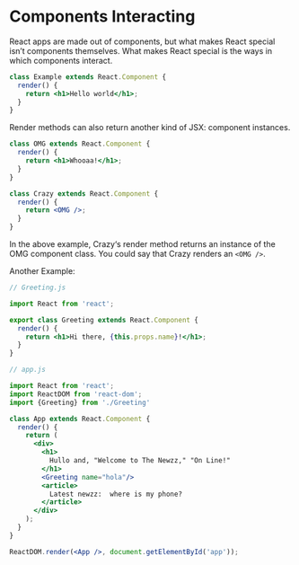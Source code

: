 # Components Interacting

React apps are made out of components, but what makes React special isn’t components themselves. What makes React special is the ways in which components interact.

```jsx
class Example extends React.Component {
  render() {
    return <h1>Hello world</h1>;
  }
}
```

Render methods can also return another kind of JSX: component instances.

```jsx
class OMG extends React.Component {
  render() {
    return <h1>Whooaa!</h1>;
  }
}

class Crazy extends React.Component {
  render() {
    return <OMG />;
  }
}
```

In the above example, Crazy‘s render method returns an instance of the OMG component class. You could say that Crazy renders an `<OMG />`.

Another Example:

```jsx
// Greeting.js

import React from 'react';

export class Greeting extends React.Component {
  render() {
    return <h1>Hi there, {this.props.name}!</h1>;
  }
}
```

```jsx
// app.js

import React from 'react';
import ReactDOM from 'react-dom';
import {Greeting} from './Greeting'

class App extends React.Component {
  render() {
    return (
      <div>
        <h1>
          Hullo and, "Welcome to The Newzz," "On Line!"
        </h1>
        <Greeting name="hola"/>
        <article>
          Latest newzz:  where is my phone?
        </article>
      </div>
    );
  }
}

ReactDOM.render(<App />, document.getElementById('app'));
```